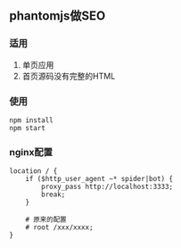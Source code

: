 ﻿phantomjs做SEO
-------------
### 适用
1. 单页应用
2. 首页源码没有完整的HTML

### 使用

```
npm install
npm start
```

### nginx配置
```
location / {    	
    if ($http_user_agent ~* spider|bot) {
        proxy_pass http://localhost:3333;
        break;
    }
    
    # 原来的配置
    # root /xxx/xxxx;
}
```